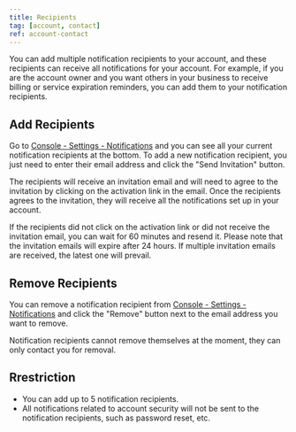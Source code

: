 ```yaml
---
title: Recipients
tag: [account, contact]
ref: account-contact
---
```


You can add multiple notification recipients to your account, and these recipients can receive all notifications for your account. For example, if you are the account owner and you want others in your business to receive billing or service expiration reminders, you can add them to your notification recipients.

## Add Recipients

Go to [Console - Settings - Notifications](https://console.qweather.com/#/user/notice?lang=en) and you can see all your current notification recipients at the bottom. To add a new notification recipient, you just need to enter their email address and click the "Send Invitation" button.

The recipients will receive an invitation email and will need to agree to the invitation by clicking on the activation link in the email. Once the recipients agrees to the invitation, they will receive all the notifications set up in your account.

If the recipients did not click on the activation link or did not receive the invitation email, you can wait for 60 minutes and resend it. Please note that the invitation emails will expire after 24 hours. If multiple invitation emails are received, the latest one will prevail.

## Remove Recipients

You can remove a notification recipient from [Console - Settings - Notifications](https://console.qweather.com/#/user/notice?lang=en) and click the "Remove" button next to the email address you want to remove.

Notification recipients cannot remove themselves at the moment, they can only contact you for removal.

## Rrestriction

- You can add up to 5 notification recipients.
- All notifications related to account security will not be sent to the notification recipients, such as password reset, etc.


